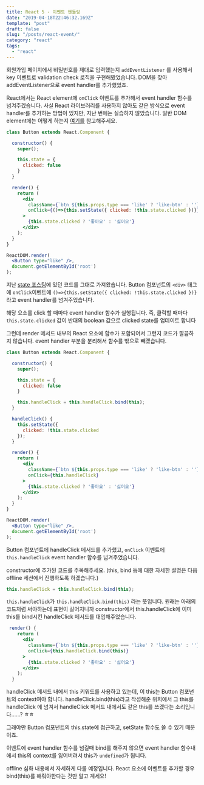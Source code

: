 ```yaml
---
title: React 5 - 이벤트 핸들링
date: "2019-04-18T22:46:32.169Z"
template: "post"
draft: false
slug: "/posts/react-event/"
category: "react"
tags:
  - "react"
---
```


회원가입 페이지에서 비밀번호를 제대로 입력했는지 `addEventListener` 를 사용해서 key 이벤트로 validation check 로직을 구현해봤었습니다.
DOM을 찾아 addEventListener으로 event handler를 추가했었죠.

React에서는 React element에 `onClick` 이벤트를 추가해서 event handler 함수를 넘겨주겠습니다.
사실 React 라이브러리를 사용하지 않아도 같은 방식으로 event handler를 추가하는 방법이 있지만, 지난 번에는 실습하지 않았습니다.
일반 DOM element에는 어떻게 하는지 [여기를](https://www.w3schools.com/jsref/event_onclick.asp) 참고해주세요.

```jsx
class Button extends React.Component {

  constructor() {
    super();

    this.state = {
      clicked: false
    }
  }

  render() {
    return (
      <div
        className={`btn ${this.props.type === 'like' ? 'like-btn' : ''}`}
        onClick={()=>{this.setState({ clicked: !this.state.clicked })}}
      >
        {this.state.clicked ? '좋아요' : '싫어요'}
      </div>
    );
  }
}

ReactDOM.render(
  <Button type="like" />,
  document.getElementById('root')
);
```
지난 [state 포스팅](https://yeri-kim.github.io/react/2019/04/17/react-state.html)에 있던 코드를 그대로 가져왔습니다.
Button 컴포넌트의 `<div>` 태그에 `onClick`이벤트에 `()=>{this.setState({ clicked: !this.state.clicked })}` 라고 event handler를 넘겨주었습니다.

해당 요소를 click 할 때마다 event handler 함수가 실행됩니다. 즉, 클릭할 때마다 `this.state.clicked` 값이 반대의 boolean 값으로 clicked state를 업데이트 합니다


그런데 render 메서드 내부의 React 요소에 함수가 포함되어서 그런지 코드가 깔끔하지 않습니다.
event handler 부분을 분리해서 함수를 밖으로 빼겠습니다.

```jsx
class Button extends React.Component {

  constructor() {
    super();

    this.state = {
      clicked: false
    }

    this.handleClick = this.handleClick.bind(this);
  }

  handleClick() {
    this.setState({
      clicked: !this.state.clicked
    });
  }

  render() {
    return (
      <div
        className={`btn ${this.props.type === 'like' ? 'like-btn' : ''}`}
        onClick={this.handleClick}
      >
        {this.state.clicked ? '좋아요' : '싫어요'}
      </div>
    );
  }
}

ReactDOM.render(
  <Button type="like" />,
  document.getElementById('root')
);
```
Button 컴포넌트에 handleClick 메서드를 추가했고,
`onClick` 이벤트에 `this.handleClick` event handler 함수를 넘겨주었습니다.

constructor에 추가된 코드를 주목해주세요. (this, bind 등에 대한 자세한 설명은 다음 offline 세션에서 진행하도록 하겠습니다.)
```js
this.handleClick = this.handleClick.bind(this);
```
`this.handleClick`가 `this.handleClick.bind(this)` 라는 뜻입니다.
원래는 아래의 코드처럼 써야하는데 표현이 길어지니까 constructor에서 this.handleClick에 이미 this를 bind시킨  handleClick 메서드를 대입해주었습니다.
```jsx
 render() {
    return (
      <div
        className={`btn ${this.props.type === 'like' ? 'like-btn' : ''}`}
        onClick={this.handleClick.bind(this)}
      >
        {this.state.clicked ? '좋아요' : '싫어요'}
      </div>
    );
  }
```
handleClick 메서드 내에서 this 키워드를 사용하고 있는데, 이 this는 Button 컴포넌트의 context여야 합니다.
handleClick.bind(this)라고 작성해준 위치에서 그 this를 handleClick 에 넘겨서 handleClick 메서드 내에서도 같은 this를 쓰겠다는 소리입니다......? ㅎㅎ

그래야만 Button 컴포넌트의 this.state에 접근하고, setState 함수도 쓸 수 있기 때문이죠.

이벤트에 event handler 함수를 넘길때 bind를 해주지 않으면
event handler 함수내에서 this의 context를 잃어버려서 this가 `undefined`가 됩니다.

offline 심화 내용에서 자세하게 다룰 예정입니다. React 요소에 이벤트를 추가할 경우 bind(this)를 해줘야한다는 것만 알고 계세요!
